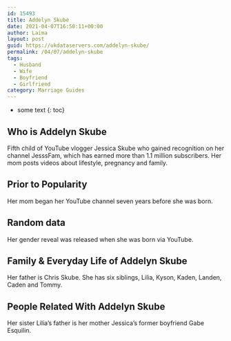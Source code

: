 ```yaml
---
id: 15493
title: Addelyn Skube
date: 2021-04-07T16:50:11+00:00
author: Laima
layout: post
guid: https://ukdataservers.com/addelyn-skube/
permalink: /04/07/addelyn-skube
tags:
  - Husband
  - Wife
  - Boyfriend
  - Girlfriend
category: Marriage Guides
---
```


* some text
{: toc}


## Who is Addelyn Skube
                  
                  
                  
Fifth child of YouTube vlogger Jessica Skube who gained recognition on her channel JesssFam, which has earned more than 1.1 million subscribers. Her mom posts videos about lifestyle, pregnancy and family. 
                  
              
            
              
            
                
                
                
## Prior to Popularity
                  
                  
                  
Her mom began her YouTube channel seven years before she was born. 
                  
              
            
              
            
                
                
                
## Random data
                  
                  
                  
Her gender reveal was released when she was born via YouTube. 
                  
              
            
              
            
                
                
                
## Family & Everyday Life of Addelyn Skube
                  
                  
                  
Her father is Chris Skube. She has six siblings, Lilia, Kyson, Kaden, Landen, Caden and Tommy. 
                  
              
            
              
            
                
                
                
## People Related With Addelyn Skube
                  
                  
                  
Her sister Lilia&#8217;s father is her mother Jessica&#8217;s former boyfriend Gabe Esquilin. 
                  
              
            
              
            
                
              
            
              
              
            
            
              
            
          
          
          